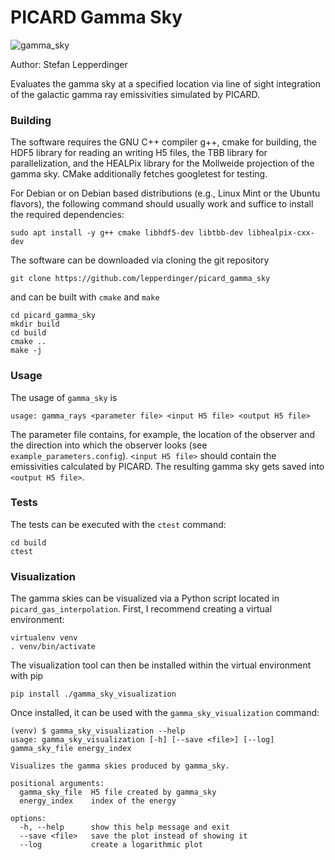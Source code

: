 PICARD Gamma Sky
================

![gamma_sky](https://user-images.githubusercontent.com/69904414/199562369-eae09fdb-55f2-46f1-8c16-4835bc5197e3.png)

Author: Stefan Lepperdinger

Evaluates the gamma sky at a specified location via line of sight integration 
of the galactic gamma ray emissivities simulated by PICARD.

### Building

The software requires the GNU C++ compiler g++, cmake for building, the HDF5
library for reading an writing H5 files, the TBB library for parallelization,
and the HEALPix library for the Mollweide projection of the gamma sky. CMake
additionally fetches googletest for testing.

For Debian or on Debian based distributions (e.g., Linux Mint or the Ubuntu 
flavors), the following command should usually work and suffice to install the 
required dependencies:
```
sudo apt install -y g++ cmake libhdf5-dev libtbb-dev libhealpix-cxx-dev
```

The software can be downloaded via cloning the git repository
```
git clone https://github.com/lepperdinger/picard_gamma_sky
```
and can be built with `cmake` and `make`
```
cd picard_gamma_sky
mkdir build
cd build
cmake ..
make -j
```

### Usage

The usage of `gamma_sky` is
```
usage: gamma_rays <parameter file> <input H5 file> <output H5 file>
``` 
The parameter file contains, for example, the location of the observer and the
direction into which the observer looks (see `example_parameters.config`).
`<input H5 file>` should contain the emissivities calculated by PICARD. The
resulting gamma sky gets saved into `<output H5 file>`.

### Tests

The tests can be executed with the `ctest` command:
```
cd build
ctest
```

### Visualization

The gamma skies can be visualized via a Python script located in
`picard_gas_interpolation`. First, I recommend creating a virtual environment:
```
virtualenv venv
. venv/bin/activate
```
The visualization tool can then be installed within the virtual environment 
with pip
```
pip install ./gamma_sky_visualization
```
Once installed, it can be used with the `gamma_sky_visualization` command:
```
(venv) $ gamma_sky_visualization --help
usage: gamma_sky_visualization [-h] [--save <file>] [--log] gamma_sky_file energy_index

Visualizes the gamma skies produced by gamma_sky.

positional arguments:
  gamma_sky_file  H5 file created by gamma_sky
  energy_index    index of the energy

options:
  -h, --help      show this help message and exit
  --save <file>   save the plot instead of showing it
  --log           create a logarithmic plot
```

